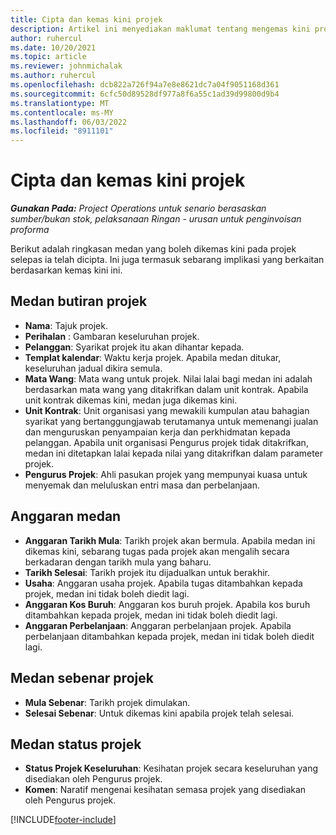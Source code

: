 ```yaml
---
title: Cipta dan kemas kini projek
description: Artikel ini menyediakan maklumat tentang mengemas kini projek dalam Project Operations.
author: ruhercul
ms.date: 10/20/2021
ms.topic: article
ms.reviewer: johnmichalak
ms.author: ruhercul
ms.openlocfilehash: dcb822a726f94a7e8e8621dc7a04f9051168d361
ms.sourcegitcommit: 6cfc50d89528df977a8f6a55c1ad39d99800d9b4
ms.translationtype: MT
ms.contentlocale: ms-MY
ms.lasthandoff: 06/03/2022
ms.locfileid: "8911101"
---
```

# <a name="create-and-update-a-project"></a>Cipta dan kemas kini projek

_**Gunakan Pada:** Project Operations untuk senario berasaskan sumber/bukan stok, pelaksanaan Ringan - urusan untuk penginvoisan proforma_

Berikut adalah ringkasan medan yang boleh dikemas kini pada projek selepas ia telah dicipta. Ini juga termasuk sebarang implikasi yang berkaitan berdasarkan kemas kini ini.

## <a name="project-detail-fields"></a>Medan butiran projek

- **Nama**: Tajuk projek.
- **Perihalan** : Gambaran keseluruhan projek.
- **Pelanggan**: Syarikat projek itu akan dihantar kepada.
- **Templat kalendar**: Waktu kerja projek. Apabila medan ditukar, keseluruhan jadual dikira semula.
- **Mata Wang**: Mata wang untuk projek. Nilai lalai bagi medan ini adalah berdasarkan mata wang yang ditakrifkan dalam unit kontrak. Apabila unit kontrak dikemas kini, medan juga dikemas kini.
- **Unit Kontrak**: Unit organisasi yang mewakili kumpulan atau bahagian syarikat yang bertanggungjawab terutamanya untuk memenangi jualan dan menguruskan penyampaian kerja dan perkhidmatan kepada pelanggan.  Apabila unit organisasi Pengurus projek tidak ditakrifkan, medan ini ditetapkan lalai kepada nilai yang ditakrifkan dalam parameter projek.
- **Pengurus Projek**: Ahli pasukan projek yang mempunyai kuasa untuk menyemak dan meluluskan entri masa dan perbelanjaan.

## <a name="estimate-fields"></a>Anggaran medan

- **Anggaran Tarikh Mula**: Tarikh projek akan bermula. Apabila medan ini dikemas kini, sebarang tugas pada projek akan mengalih secara berkadaran dengan tarikh mula yang baharu.
- **Tarikh Selesai**: Tarikh projek itu dijadualkan untuk berakhir.
- **Usaha**: Anggaran usaha projek. Apabila tugas ditambahkan kepada projek, medan ini tidak boleh diedit lagi.
- **Anggaran Kos Buruh**: Anggaran kos buruh projek. Apabila kos buruh ditambahkan kepada projek, medan ini tidak boleh diedit lagi.
- **Anggaran Perbelanjaan**: Anggaran perbelanjaan projek. Apabila perbelanjaan ditambahkan kepada projek, medan ini tidak boleh diedit lagi.

## <a name="project-actual-fields"></a>Medan sebenar projek
- **Mula Sebenar**: Tarikh projek dimulakan.
- **Selesai Sebenar**: Untuk dikemas kini apabila projek telah selesai.

## <a name="project-status-fields"></a>Medan status projek

- **Status Projek Keseluruhan**: Kesihatan projek secara keseluruhan yang disediakan oleh Pengurus projek.
- **Komen**: Naratif mengenai kesihatan semasa projek yang disediakan oleh Pengurus projek.



[!INCLUDE[footer-include](../includes/footer-banner.md)]

